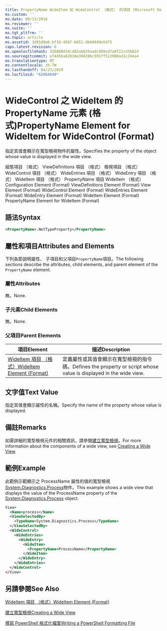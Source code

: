 ```yaml
---
title: PropertyName WideItem 如 WideControl （格式） 的項目 |Microsoft Docs
ms.custom: ''
ms.date: 09/13/2016
ms.reviewer: ''
ms.suite: ''
ms.tgt_pltfrm: ''
ms.topic: article
ms.assetid: 3d91d0e6-bf18-4587-b651-db66849e5df5
caps.latest.revision: 6
ms.openlocfilehash: 326880834cd82ab826aadc409cd7a8f21cd36824
ms.sourcegitcommit: e7445ba8203da304286c591ff513900ad1c244a4
ms.translationtype: MT
ms.contentlocale: zh-TW
ms.lasthandoff: 04/23/2019
ms.locfileid: "62064640"
---
```

# <a name="propertyname-element-for-wideitem-for-widecontrol-format"></a><span data-ttu-id="27abf-102">WideControl 之 WideItem 的 PropertyName 元素 (格式)</span><span class="sxs-lookup"><span data-stu-id="27abf-102">PropertyName Element for WideItem for WideControl (Format)</span></span>

<span data-ttu-id="27abf-103">指定其值會顯示在寬型檢視物件的屬性。</span><span class="sxs-lookup"><span data-stu-id="27abf-103">Specifies the property of the object whose value is displayed in the wide view.</span></span>

<span data-ttu-id="27abf-104">組態項目 （格式） ViewDefinitions 項目 （格式） 檢視項目 （格式） WideControl 項目 （格式） WideEntries 項目 （格式） WideEntry 項目 （格式） WideItem 項目 （格式） PropertyName 項目 WideItem （格式）</span><span class="sxs-lookup"><span data-stu-id="27abf-104">Configuration Element (Format) ViewDefinitions Element (Format) View Element (Format) WideControl Element (Format) WideEntries Element (Format) WideEntry Element (Format) WideItem Element (Format) PropertyName Element for WideItem (Format)</span></span>

## <a name="syntax"></a><span data-ttu-id="27abf-105">語法</span><span class="sxs-lookup"><span data-stu-id="27abf-105">Syntax</span></span>

```xml
<PropertyName>.NetTypeProperty</PropertyName>
```

## <a name="attributes-and-elements"></a><span data-ttu-id="27abf-106">屬性和項目</span><span class="sxs-lookup"><span data-stu-id="27abf-106">Attributes and Elements</span></span>

<span data-ttu-id="27abf-107">下列各節說明屬性、 子項目和父項目`PropertyName`項目。</span><span class="sxs-lookup"><span data-stu-id="27abf-107">The following sections describe the attributes, child elements, and parent element of the `PropertyName` element.</span></span>

### <a name="attributes"></a><span data-ttu-id="27abf-108">屬性</span><span class="sxs-lookup"><span data-stu-id="27abf-108">Attributes</span></span>

<span data-ttu-id="27abf-109">無。</span><span class="sxs-lookup"><span data-stu-id="27abf-109">None.</span></span>

### <a name="child-elements"></a><span data-ttu-id="27abf-110">子元素</span><span class="sxs-lookup"><span data-stu-id="27abf-110">Child Elements</span></span>

<span data-ttu-id="27abf-111">無。</span><span class="sxs-lookup"><span data-stu-id="27abf-111">None.</span></span>

### <a name="parent-elements"></a><span data-ttu-id="27abf-112">父項目</span><span class="sxs-lookup"><span data-stu-id="27abf-112">Parent Elements</span></span>

|<span data-ttu-id="27abf-113">項目</span><span class="sxs-lookup"><span data-stu-id="27abf-113">Element</span></span>|<span data-ttu-id="27abf-114">描述</span><span class="sxs-lookup"><span data-stu-id="27abf-114">Description</span></span>|
|-------------|-----------------|
|[<span data-ttu-id="27abf-115">WideItem 項目 （格式）</span><span class="sxs-lookup"><span data-stu-id="27abf-115">WideItem Element (Format)</span></span>](./wideitem-element-for-widecontrol-format.md)|<span data-ttu-id="27abf-116">定義屬性或其值會顯示在寬型檢視的指令碼。</span><span class="sxs-lookup"><span data-stu-id="27abf-116">Defines the property or script whose value is displayed in the wide view.</span></span>|

## <a name="text-value"></a><span data-ttu-id="27abf-117">文字值</span><span class="sxs-lookup"><span data-stu-id="27abf-117">Text Value</span></span>

<span data-ttu-id="27abf-118">指定其值會顯示屬性的名稱。</span><span class="sxs-lookup"><span data-stu-id="27abf-118">Specify the name of the property whose value is displayed.</span></span>

## <a name="remarks"></a><span data-ttu-id="27abf-119">備註</span><span class="sxs-lookup"><span data-stu-id="27abf-119">Remarks</span></span>

<span data-ttu-id="27abf-120">如需詳細的寬型檢視元件的相關資訊，請參閱[建立寬型檢視](./creating-a-wide-view.md)。</span><span class="sxs-lookup"><span data-stu-id="27abf-120">For more information about the components of a wide view, see [Creating a Wide View](./creating-a-wide-view.md).</span></span>

## <a name="example"></a><span data-ttu-id="27abf-121">範例</span><span class="sxs-lookup"><span data-stu-id="27abf-121">Example</span></span>

<span data-ttu-id="27abf-122">此範例示範顯示之 ProcessName 屬性的值的寬型檢視[System.Diagnostics.Process](/dotnet/api/System.Diagnostics.Process)物件。</span><span class="sxs-lookup"><span data-stu-id="27abf-122">This example shows a wide view that displays the value of the ProcessName property of the [System.Diagnostics.Process](/dotnet/api/System.Diagnostics.Process) object.</span></span>

```xml
View>
  <Name>process</Name>
  <ViewSelectedBy>
    <TypeName>System.Diagnostics.Process</TypeName>
  </ViewSelectedBy>
  <WideControl>
    <WideEntries>
      <WideEntry>
        <WideItem>
          <PropertyName>ProcessName</PropertyName>
        </WideItem>
      </WideEntry>
    </WideEntries>
  </WideControl>
</View>

```

## <a name="see-also"></a><span data-ttu-id="27abf-123">另請參閱</span><span class="sxs-lookup"><span data-stu-id="27abf-123">See Also</span></span>

[<span data-ttu-id="27abf-124">WideItem 項目 （格式）</span><span class="sxs-lookup"><span data-stu-id="27abf-124">WideItem Element (Format)</span></span>](./wideitem-element-for-widecontrol-format.md)

[<span data-ttu-id="27abf-125">建立寬型檢視</span><span class="sxs-lookup"><span data-stu-id="27abf-125">Creating a Wide View</span></span>](./creating-a-wide-view.md)

[<span data-ttu-id="27abf-126">撰寫 PowerShell 格式化檔案</span><span class="sxs-lookup"><span data-stu-id="27abf-126">Writing a PowerShell Formatting File</span></span>](./writing-a-powershell-formatting-file.md)
